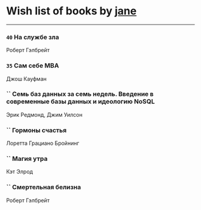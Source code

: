# Wish list of books by [jane](https://plus.google.com/u/0/113479058458145129271/)
---

### `40` На службе зла
Роберт Гэлбрейт

### `35` Сам себе MBA
Джош Кауфман

### `` Семь баз данных за семь недель. Введение в современные базы данных и идеологию NoSQL
Эрик Редмонд, Джим Уилсон

### `` Гормоны счастья
Лоретта Грациано Бройнинг

### `` Магия утра
Кэт Элрод

### `` Смертельная белизна
Роберт Гэлбрейт

